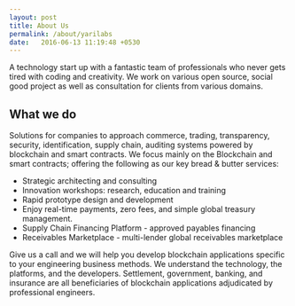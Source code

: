 ```yaml
---
layout: post
title: About Us
permalink: /about/yarilabs
date:   2016-06-13 11:19:48 +0530
---
```


A technology start up with a fantastic team of professionals who never gets tired with coding and creativity. We work on various open source, social good project as well as consultation for clients from various domains.

## What we do
Solutions for companies to approach commerce, trading, transparency, security, identification, supply chain, auditing systems powered by blockchain and smart contracts. We focus mainly on the Blockchain and smart contracts; offering the following as our key bread & butter services:

* Strategic architecting and consulting
* Innovation workshops: research, education and training
* Rapid prototype design and development
* Enjoy real-time payments, zero fees, and simple global treasury management.
* Supply Chain Financing Platform - approved payables financing
* Receivables Marketplace - multi-lender global receivables marketplace


Give us a call and we will help you develop blockchain applications specific to your engineering business methods.  We understand the technology, the platforms, and the developers. Settlement, government, banking, and insurance are all beneficiaries of blockchain applications adjudicated by professional engineers.

